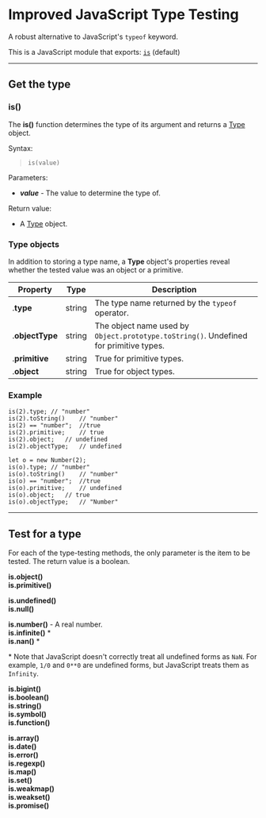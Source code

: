 # Improved JavaScript Type Testing
A robust alternative to JavaScript's `typeof` keyword.

This is a JavaScript module that exports: [`is`](#is) (default)

---


## Get the type

### is()

The **is()** function determines the type of its argument and returns a [Type](#the-type-class) object.

Syntax:
> `is(value)`

Parameters:
- ***value*** - The value to determine the type of.

Return value:
- A [Type](#the-type-class) object.

### Type objects

In addition to storing a type name, a **Type** object's properties reveal whether the tested value was an object or a primitive.

| Property        | Type   | Description
| - | - | -
| .**type**       | string | The type name returned by the `typeof` operator.
| .**objectType** | string | The object name used by `Object.prototype.toString()`. Undefined for primitive types.
| .**primitive**  | string | True for primitive types.
| .**object**     | string | True for object types.

### Example

```
is(2).type;	// "number"
is(2).toString()	// "number"
is(2) == "number";	//true
is(2).primitive;	// true
is(2).object;	// undefined
is(2).objectType;	// undefined

let o = new Number(2);
is(o).type;	// "number"
is(o).toString()	// "number"
is(o) == "number";	//true
is(o).primitive;	// undefined
is(o).object;	// true
is(o).objectType;	// "Number"
```

---


## Test for a type

For each of the type-testing methods, the only parameter is the item to be tested. The return value is a boolean.

**is.object()**  
**is.primitive()**  

**is.undefined()**  
**is.null()**  

**is.number()** - A real number.  
**is.infinite()** \*  
**is.nan()** \*  

\* Note that JavaScript doesn't correctly treat all undefined forms as `NaN`. For example, `1/0` and `0**0` are undefined forms, but JavaScript treats them as `Infinity`.  

**is.bigint()**  
**is.boolean()**  
**is.string()**  
**is.symbol()**  
**is.function()**  

**is.array()**  
**is.date()**  
**is.error()**  
**is.regexp()**  
**is.map()**  
**is.set()**  
**is.weakmap()**  
**is.weakset()**  
**is.promise()**  
